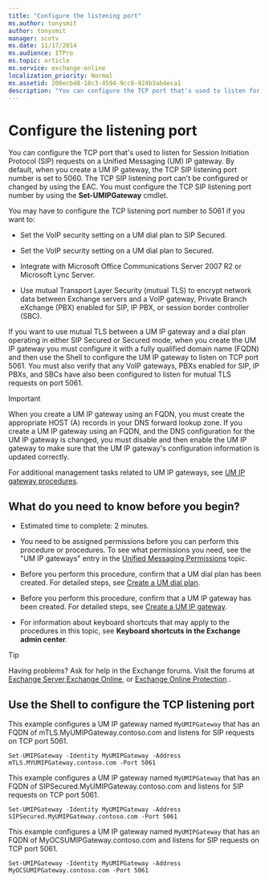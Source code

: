 ```yaml
---
title: "Configure the listening port"
ms.author: tonysmit
author: tonysmit
manager: scotv
ms.date: 11/17/2014
ms.audience: ITPro
ms.topic: article
ms.service: exchange-online
localization_priority: Normal
ms.assetid: 200ecbd8-18c3-4594-9cc8-924b3ab4eca1
description: "You can configure the TCP port that's used to listen for Session Initiation Protocol (SIP) requests on a Unified Messaging (UM) IP gateway. By default, when you create a UM IP gateway, the TCP SIP listening port number is set to 5060. The TCP SIP listening port can't be configured or changed by using the EAC. You must configure the TCP SIP listening port number by using the Set-UMIPGateway cmdlet."
---
```


# Configure the listening port

You can configure the TCP port that's used to listen for Session Initiation Protocol (SIP) requests on a Unified Messaging (UM) IP gateway. By default, when you create a UM IP gateway, the TCP SIP listening port number is set to 5060. The TCP SIP listening port can't be configured or changed by using the EAC. You must configure the TCP SIP listening port number by using the **Set-UMIPGateway** cmdlet. 
  
You may have to configure the TCP listening port number to 5061 if you want to:
  
- Set the VoIP security setting on a UM dial plan to SIP Secured.
    
- Set the VoIP security setting on a UM dial plan to Secured.
    
- Integrate with Microsoft Office Communications Server 2007 R2 or Microsoft Lync Server.
    
- Use mutual Transport Layer Security (mutual TLS) to encrypt network data between Exchange servers and a VoIP gateway, Private Branch eXchange (PBX) enabled for SIP, IP PBX, or session border controller (SBC).
    
If you want to use mutual TLS between a UM IP gateway and a dial plan operating in either SIP Secured or Secured mode, when you create the UM IP gateway you must configure it with a fully qualified domain name (FQDN) and then use the Shell to configure the UM IP gateway to listen on TCP port 5061. You must also verify that any VoIP gateways, PBXs enabled for SIP, IP PBXs, and SBCs have also been configured to listen for mutual TLS requests on port 5061. 
  
> [!IMPORTANT]
> When you create a UM IP gateway using an FQDN, you must create the appropriate HOST (A) records in your DNS forward lookup zone. If you create a UM IP gateway using an FQDN, and the DNS configuration for the UM IP gateway is changed, you must disable and then enable the UM IP gateway to make sure that the UM IP gateway's configuration information is updated correctly. 
  
For additional management tasks related to UM IP gateways, see [UM IP gateway procedures](um-ip-gateway-procedures.md).
  
## What do you need to know before you begin?

- Estimated time to complete: 2 minutes.
    
- You need to be assigned permissions before you can perform this procedure or procedures. To see what permissions you need, see the "UM IP gateways" entry in the [Unified Messaging Permissions](http://technet.microsoft.com/library/d326c3bc-8f33-434a-bf02-a83cc26a5498.aspx) topic. 
    
- Before you perform this procedure, confirm that a UM dial plan has been created. For detailed steps, see [Create a UM dial plan](create-um-dial-plan.md).
    
- Before you perform this procedure, confirm that a UM IP gateway has been created. For detailed steps, see [Create a UM IP gateway](create-um-ip-gateway.md).
    
- For information about keyboard shortcuts that may apply to the procedures in this topic, see **Keyboard shortcuts in the Exchange admin center**.
    
> [!TIP]
> Having problems? Ask for help in the Exchange forums. Visit the forums at [Exchange Server](https://go.microsoft.com/fwlink/p/?linkId=60612),[Exchange Online](https://go.microsoft.com/fwlink/p/?linkId=267542), or [Exchange Online Protection](https://go.microsoft.com/fwlink/p/?linkId=285351).. 
  
## Use the Shell to configure the TCP listening port

This example configures a UM IP gateway named  `MyUMIPGateway` that has an FQDN of mTLS.MyUMIPGateway.contoso.com and listens for SIP requests on TCP port 5061. 
  
```
Set-UMIPGateway -Identity MyUMIPGateway -Address mTLS.MYUMIPGateway.contoso.com -Port 5061
```

This example configures a UM IP gateway named  `MyUMIPGateway` that has an FQDN of SIPSecured.MyUMIPGateway.contoso.com and listens for SIP requests on TCP port 5061. 
  
```
Set-UMIPGateway -Identity MyUMIPGateway -Address SIPSecured.MyUMIPGateway.contoso.com -Port 5061
```

This example configures a UM IP gateway named  `MyUMIPGateway` that has an FQDN of MyOCSUMIPGateway.contoso.com and listens for SIP requests on TCP port 5061. 
  
```
Set-UMIPGateway -Identity MyUMIPGateway -Address MyOCSUMIPGateway.contoso.com -Port 5061
```


